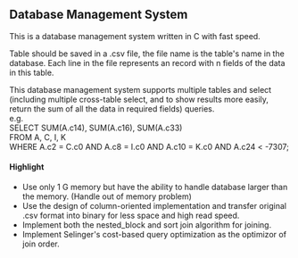 ## Database Management System

This is a database management system written in C with fast speed.

Table should be saved in a .csv file, the file name is the table's name in the database. Each line in the file represents an record with n fields of the data in this table.

This database management system supports multiple tables and select (including multiple cross-table select, and to show results more easily, return the sum of all the data in required fields) queries.  
e.g.  
SELECT SUM(A.c14), SUM(A.c16), SUM(A.c33)  
FROM A, C, I, K  
WHERE A.c2 = C.c0 AND A.c8 = I.c0 AND A.c10 = K.c0
AND A.c24 < -7307;  

#### Highlight
* Use only 1 G memory but have the ability to handle database larger than the memory. (Handle out of memory problem)
* Use the design of column-oriented implementation and transfer original .csv format into binary for less space and high read speed.
* Implement both the nested_block and sort join algorithm for joining.
* Implement Selinger's cost-based query optimization as the optimizor of join order.
